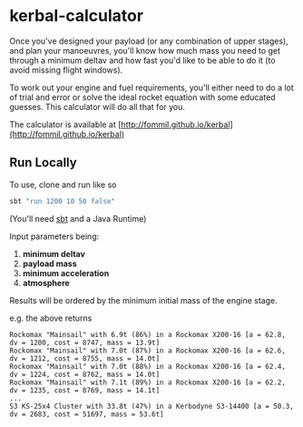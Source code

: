 # kerbal-calculator

Once you've designed your payload (or any combination of upper
stages), and plan your manoeuvres, you'll know how much mass you need
to get through a minimum deltav and how fast you'd like to be able to
do it (to avoid missing flight windows).

To work out your engine and fuel requirements, you'll either need to
do a lot of trial and error or solve the ideal rocket equation with
some educated guesses. This calculator will do all that for you.

The calculator is available at [http://fommil.github.io/kerbal](http://fommil.github.io/kerbal)


## Run Locally

To use, clone and run like so

```scala
sbt "run 1200 10 50 false"
```

(You'll need [sbt](http://www.scala-sbt.org/download.html) and a Java Runtime)

Input parameters being:

1. **minimum deltav**
2. **payload mass**
3. **minimum acceleration**
4. **atmosphere**

Results will be ordered by the minimum initial mass of the engine stage.

e.g. the above returns

```
Rockomax "Mainsail" with 6.9t (86%) in a Rockomax X200-16 [a = 62.8, dv = 1200, cost = 8747, mass = 13.9t]
Rockomax "Mainsail" with 7.0t (87%) in a Rockomax X200-16 [a = 62.6, dv = 1212, cost = 8755, mass = 14.0t]
Rockomax "Mainsail" with 7.0t (88%) in a Rockomax X200-16 [a = 62.4, dv = 1224, cost = 8762, mass = 14.0t]
Rockomax "Mainsail" with 7.1t (89%) in a Rockomax X200-16 [a = 62.2, dv = 1235, cost = 8769, mass = 14.1t]
...
S3 KS-25x4 Cluster with 33.8t (47%) in a Kerbodyne S3-14400 [a = 50.3, dv = 2683, cost = 51697, mass = 53.6t]
```
